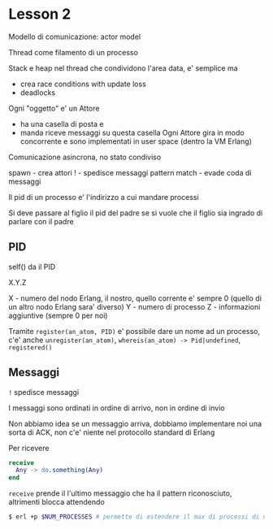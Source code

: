 # Lesson 2

Modello di comunicazione: actor model

Thread come filamento di un processo

Stack e heap nel thread che condividono l'area data, e' semplice ma 
 * crea race conditions with update loss
 * deadlocks
 
Ogni "oggetto" e' un Attore
 * ha una casella di posta e 
 * manda riceve messaggi su questa casella
Ogni Attore gira in modo concorrente e sono implementati in user space (dentro la VM Erlang)
 
Comunicazione asincrona, no stato condiviso

spawn - crea attori
! - spedisce messaggi
pattern match - evade coda di messaggi

Il pid di un processo e' l'indirizzo a cui mandare processi

Si deve passare al figlio il pid del padre se si vuole che il figlio sia ingrado di parlare con il padre

## PID

self() da il PID

X.Y.Z

X - numero del nodo Erlang, il nostro, quello corrente e' sempre 0 (quello di un altro nodo Erlang sara' diverso)
Y - numero di processo
Z - informazioni aggiuntive (sempre 0 per noi)

Tramite `register(an_atom, PID)` e' possibile dare un nome ad un processo, c'e' anche `unregister(an_atom)`, `whereis(an_atom) -> Pid|undefined`, `registered()`

## Messaggi

`!` spedisce messaggi

I messaggi sono ordinati in ordine di arrivo, non in ordine di invio

Non abbiamo idea se un messaggio arriva, dobbiamo implementare noi una sorta di ACK, non c'e' niente nel protocollo standard di Erlang

Per ricevere

```Erlang
receive
  Any -> do.something(Any)
end
```

`receive` prende il l'ultimo messaggio che ha il pattern riconosciuto, altrimenti blocca attendendo

```bash
$ erl +p $NUM_PROCESSES # permette di estendere il max di processi di una macchina, che si prende con `erlang:system_info(process_limit)`
```
